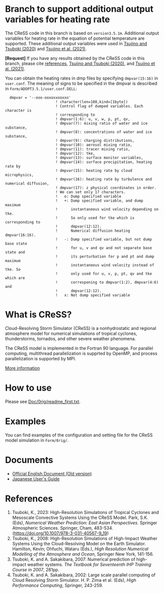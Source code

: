 # Branch to support additional output variables for heating rate
The CReSS code in this branch is based on `version3.5.1m`.
Additional output variables for heating rate in the equation of potential temperature are supported. 
These additional output variables were used in [Tsujino and Tsuboki (2020)](https://doi.org/10.1175/JAS-D-19-0119.1) and [Tsujino et al. (2021)](https://doi.org/10.1175/JAS-D-20-0049.1). 

**[Request]** 
If you have any results obtained by the CReSS code in this branch, please cite [references](#References), [Tsujino and Tsuboki (2020)](https://doi.org/10.1175/JAS-D-19-0119.1), and [Tsujino et al. (2021)](https://doi.org/10.1175/JAS-D-20-0049.1).

You can obtain the heating rates in dmp files by specifying `dmpvar(15:16)` in `user.conf`. 
The meaning of signs to be specified in the dmpvar is described in `Form/ADOPT3.5.1/user.conf.DELL`:
```
  dmpvar = '--ooo-ooxoxxooxxo'
                       ! character(len=108,kind=[1byte])
                       ! Control flag of dumped variables. Each character is
                       ! corresponding to 
                       ! dmpvar(1:6): u, v, w, p, pt, qv,
                       ! dmpvar(7): mixing ratio of water and ice substance, 
                       ! dmpvar(8): concentrations of water and ice substance,
                       ! dmpvar(9): charging distributions,
                       ! dmpvar(10): aerosol mixing ratio,
                       ! dmpvar(11): tracer mixing ratio,
                       ! dmpvar(12): tke,
                       ! dmpvar(13): surface monitor variables,
                       ! dmpvar(14): surface precipitation, heating rate by
                       ! dmpvar(15): heating rate by cloud microphysics, 
                       ! dmpvar(16): heating rate by turbulence and numerical diffusion,
                       ! dmpvar(17): z physical coordinates in order.
                       ! We can set only 17 characters.
                       !   o: Dump specified variable
                       !   +: Dump specified variable, and dump maximum
                       !      instantaneous wind velocity depending on tke.
                       !      So only used for tke which is corresponding to
                       !      dmpvar(12:12).
                       !      Numerical diffusion heating dmpvar(16:16). 
                       !   -: Dump specified variable, but not dump base state
                       !      for u, v and qv and not separate base state and
                       !      its perturbation for p and pt and dump maximum
                       !      instantaneous wind velocity instead of tke. So
                       !      only used for u, v, p, pt, qv and tke which are
                       !      corresponing to dmpvar(1:2), dmpvar(4:6) and
                       !      dmpvar(12:12).
                       !   x: Not dump specified variable
```


# What is CReSS?
Cloud-Resolving Storm Simulator (CReSS) is a nonhydrostatic and regional atmosphere model for numerical simulations of tropical cyclones, thunderstorms, tornados, and other severe weather phenomena. 

The CReSS model is implemented in the Fortran 90 language.
For parallel computing, multithread parallelization is supprted by OpenMP, and process parallelization is supported by MPI.

[More information](http://www.rain.hyarc.nagoya-u.ac.jp/%7Etsuboki/kibanS2/src_eng/cress_synopsis_eng.html)

# How to use
Please see [Doc/0rig/readme_first.txt](https://cress-nagoya.github.io/CReSS/Doc/0rig/readme_first.txt). 

# Examples
You can find examples of the configuration and setting file for the CReSS model simulation in `Form/0rig/`. 

# Documents
* [Official English Document (Old version)](http://www.rain.hyarc.nagoya-u.ac.jp/~tsuboki/cress_html/src_cress/CReSS2223_users_guide_eng.pdf)
* [Japanese User's Guide](http://www.rain.hyarc.nagoya-u.ac.jp/~tsuboki/cress_html/from_kato/how_to_use_cress_20110413.pdf)

# References
1. Tsuboki, K., 2023: High-Resolution Simulations of Tropical Cyclones and Mesoscale Convective Systems Using the CReSS Model. Park, S.K. (Eds), _Numerical Weather Prediction: East Asian Perspectives._ Springer Atmospheric Sciences. Springer, Cham, 483-534. (https://doi.org/10.1007/978-3-031-40567-9_19)
2. Tsuboki, K., 2008: High-Resolution Simulations of High-Impact Weather Systems Using the Cloud-Resolving Model on the Earth Simulator. Hamilton, Kevin; Ohfuchi, Wataru (Eds.), _High Resolution Numerical Modelling of the Atmosphere and Ocean_, Springer New York, 141-156.
3. Tsuboki, K. and A. Sakakibara, 2007: Numerical prediction of high-impact weather systems. _The Textbook for Seventeenth IHP Training Course in 2007_, 281pp.
4. Tsuboki, K. and A. Sakakibara, 2002: Large scale parallel computing of Cloud Resolving Storm Simulator. H. P. Zima et al. (Eds), _High Performance Computing_, Springer, 243-259.
